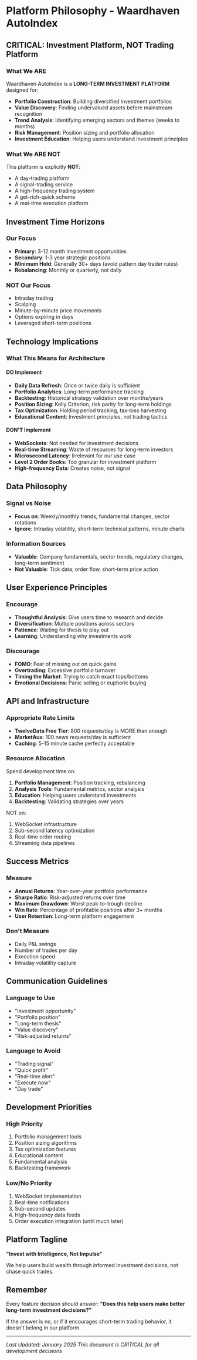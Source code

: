 # Platform Philosophy - Waardhaven AutoIndex

## CRITICAL: Investment Platform, NOT Trading Platform

### What We ARE
Waardhaven AutoIndex is a **LONG-TERM INVESTMENT PLATFORM** designed for:
- **Portfolio Construction**: Building diversified investment portfolios
- **Value Discovery**: Finding undervalued assets before mainstream recognition
- **Trend Analysis**: Identifying emerging sectors and themes (weeks to months)
- **Risk Management**: Position sizing and portfolio allocation
- **Investment Education**: Helping users understand investment principles

### What We ARE NOT
This platform is explicitly **NOT**:
- A day-trading platform
- A signal-trading service
- A high-frequency trading system
- A get-rich-quick scheme
- A real-time execution platform

## Investment Time Horizons

### Our Focus
- **Primary**: 3-12 month investment opportunities
- **Secondary**: 1-3 year strategic positions
- **Minimum Hold**: Generally 30+ days (avoid pattern day trader rules)
- **Rebalancing**: Monthly or quarterly, not daily

### NOT Our Focus
- Intraday trading
- Scalping
- Minute-by-minute price movements
- Options expiring in days
- Leveraged short-term positions

## Technology Implications

### What This Means for Architecture

#### DO Implement
- **Daily Data Refresh**: Once or twice daily is sufficient
- **Portfolio Analytics**: Long-term performance tracking
- **Backtesting**: Historical strategy validation over months/years
- **Position Sizing**: Kelly Criterion, risk parity for long-term holdings
- **Tax Optimization**: Holding period tracking, tax-loss harvesting
- **Educational Content**: Investment principles, not trading tactics

#### DON'T Implement
- **WebSockets**: Not needed for investment decisions
- **Real-time Streaming**: Waste of resources for long-term investors
- **Microsecond Latency**: Irrelevant for our use case
- **Level 2 Order Books**: Too granular for investment platform
- **High-frequency Data**: Creates noise, not signal

## Data Philosophy

### Signal vs Noise
- **Focus on**: Weekly/monthly trends, fundamental changes, sector rotations
- **Ignore**: Intraday volatility, short-term technical patterns, minute charts

### Information Sources
- **Valuable**: Company fundamentals, sector trends, regulatory changes, long-term sentiment
- **Not Valuable**: Tick data, order flow, short-term price action

## User Experience Principles

### Encourage
- **Thoughtful Analysis**: Give users time to research and decide
- **Diversification**: Multiple positions across sectors
- **Patience**: Waiting for thesis to play out
- **Learning**: Understanding why investments work

### Discourage
- **FOMO**: Fear of missing out on quick gains
- **Overtrading**: Excessive portfolio turnover
- **Timing the Market**: Trying to catch exact tops/bottoms
- **Emotional Decisions**: Panic selling or euphoric buying

## API and Infrastructure

### Appropriate Rate Limits
- **TwelveData Free Tier**: 800 requests/day is MORE than enough
- **MarketAux**: 100 news requests/day is sufficient
- **Caching**: 5-15 minute cache perfectly acceptable

### Resource Allocation
Spend development time on:
1. **Portfolio Management**: Position tracking, rebalancing
2. **Analysis Tools**: Fundamental metrics, sector analysis
3. **Education**: Helping users understand investments
4. **Backtesting**: Validating strategies over years

NOT on:
1. WebSocket infrastructure
2. Sub-second latency optimization
3. Real-time order routing
4. Streaming data pipelines

## Success Metrics

### Measure
- **Annual Returns**: Year-over-year portfolio performance
- **Sharpe Ratio**: Risk-adjusted returns over time
- **Maximum Drawdown**: Worst peak-to-trough decline
- **Win Rate**: Percentage of profitable positions after 3+ months
- **User Retention**: Long-term platform engagement

### Don't Measure
- Daily P&L swings
- Number of trades per day
- Execution speed
- Intraday volatility capture

## Communication Guidelines

### Language to Use
- "Investment opportunity"
- "Portfolio position"
- "Long-term thesis"
- "Value discovery"
- "Risk-adjusted returns"

### Language to Avoid
- "Trading signal"
- "Quick profit"
- "Real-time alert"
- "Execute now"
- "Day trade"

## Development Priorities

### High Priority
1. Portfolio management tools
2. Position sizing algorithms
3. Tax optimization features
4. Educational content
5. Fundamental analysis
6. Backtesting framework

### Low/No Priority
1. WebSocket implementation
2. Real-time notifications
3. Sub-second updates
4. High-frequency data feeds
5. Order execution integration (until much later)

## Platform Tagline

**"Invest with Intelligence, Not Impulse"**

We help users build wealth through informed investment decisions, not chase quick trades.

## Remember

Every feature decision should answer: **"Does this help users make better long-term investment decisions?"**

If the answer is no, or if it encourages short-term trading behavior, it doesn't belong in our platform.

---

*Last Updated: January 2025*
*This document is CRITICAL for all development decisions*